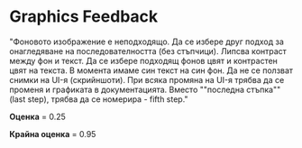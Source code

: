 # Graphics Feedback #
"Фоновото изображение е неподходящо.
Да се избере друг подход за онагледяване на последователността (без стъпчици).
Липсва контраст между фон и текст. Да се избере подходящ фонов цвят и контрастен цвят на текста. В момента имаме син текст на син фон.
Да не се ползват снимки на UI-я (скрийншоти). При всяка промяна на UI-я трябва да се променя и графиката в документацията.
Вместо ""последна стъпка"" (last step), трябва да се номерира - fifth step."

**Оценка** = 0.25

**Крайна оценка** = 0.95
